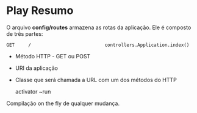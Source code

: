# Play Resumo  

O arquivo **config/routes** armazena as rotas da aplicação. Ele é composto de três partes:  

    GET     /                           controllers.Application.index()

+ Método HTTP - GET ou POST
+ URI da aplicação
+ Classe que será chamada a URL com um dos métodos do HTTP

  activator ~run  

Compilação on the fly de qualquer mudança.

